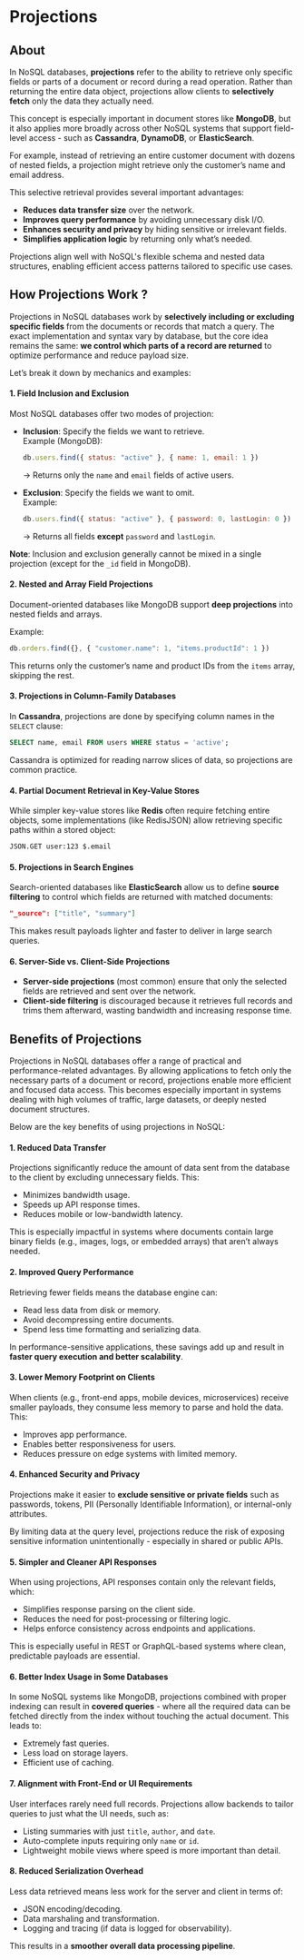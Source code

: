 # Projections

## About

In NoSQL databases, **projections** refer to the ability to retrieve only specific fields or parts of a document or record during a read operation. Rather than returning the entire data object, projections allow clients to **selectively fetch** only the data they actually need.

This concept is especially important in document stores like **MongoDB**, but it also applies more broadly across other NoSQL systems that support field-level access - such as **Cassandra**, **DynamoDB**, or **ElasticSearch**.

For example, instead of retrieving an entire customer document with dozens of nested fields, a projection might retrieve only the customer’s name and email address.

This selective retrieval provides several important advantages:

* **Reduces data transfer size** over the network.
* **Improves query performance** by avoiding unnecessary disk I/O.
* **Enhances security and privacy** by hiding sensitive or irrelevant fields.
* **Simplifies application logic** by returning only what’s needed.

Projections align well with NoSQL's flexible schema and nested data structures, enabling efficient access patterns tailored to specific use cases.

## How Projections Work ?

Projections in NoSQL databases work by **selectively including or excluding specific fields** from the documents or records that match a query. The exact implementation and syntax vary by database, but the core idea remains the same: **we control which parts of a record are returned** to optimize performance and reduce payload size.

Let’s break it down by mechanics and examples:

#### **1. Field Inclusion and Exclusion**

Most NoSQL databases offer two modes of projection:

*   **Inclusion**: Specify the fields we want to retrieve.\
    Example (MongoDB):

    ```js
    db.users.find({ status: "active" }, { name: 1, email: 1 })
    ```

    → Returns only the `name` and `email` fields of active users.
*   **Exclusion**: Specify the fields we want to omit.\
    Example:

    ```js
    db.users.find({ status: "active" }, { password: 0, lastLogin: 0 })
    ```

    → Returns all fields **except** `password` and `lastLogin`.

**Note**: Inclusion and exclusion generally cannot be mixed in a single projection (except for the `_id` field in MongoDB).

#### **2. Nested and Array Field Projections**

Document-oriented databases like MongoDB support **deep projections** into nested fields and arrays.

Example:

```js
db.orders.find({}, { "customer.name": 1, "items.productId": 1 })
```

This returns only the customer’s name and product IDs from the `items` array, skipping the rest.

#### **3. Projections in Column-Family Databases**

In **Cassandra**, projections are done by specifying column names in the `SELECT` clause:

```sql
SELECT name, email FROM users WHERE status = 'active';
```

Cassandra is optimized for reading narrow slices of data, so projections are common practice.

#### **4. Partial Document Retrieval in Key-Value Stores**

While simpler key-value stores like **Redis** often require fetching entire objects, some implementations (like RedisJSON) allow retrieving specific paths within a stored object:

```bash
JSON.GET user:123 $.email
```

#### **5. Projections in Search Engines**

Search-oriented databases like **ElasticSearch** allow us to define **source filtering** to control which fields are returned with matched documents:

```json
"_source": ["title", "summary"]
```

This makes result payloads lighter and faster to deliver in large search queries.

#### **6. Server-Side vs. Client-Side Projections**

* **Server-side projections** (most common) ensure that only the selected fields are retrieved and sent over the network.
* **Client-side filtering** is discouraged because it retrieves full records and trims them afterward, wasting bandwidth and increasing response time.

## Benefits of Projections

Projections in NoSQL databases offer a range of practical and performance-related advantages. By allowing applications to fetch only the necessary parts of a document or record, projections enable more efficient and focused data access. This becomes especially important in systems dealing with high volumes of traffic, large datasets, or deeply nested document structures.

Below are the key benefits of using projections in NoSQL:

#### **1. Reduced Data Transfer**

Projections significantly reduce the amount of data sent from the database to the client by excluding unnecessary fields. This:

* Minimizes bandwidth usage.
* Speeds up API response times.
* Reduces mobile or low-bandwidth latency.

This is especially impactful in systems where documents contain large binary fields (e.g., images, logs, or embedded arrays) that aren’t always needed.

#### **2. Improved Query Performance**

Retrieving fewer fields means the database engine can:

* Read less data from disk or memory.
* Avoid decompressing entire documents.
* Spend less time formatting and serializing data.

In performance-sensitive applications, these savings add up and result in **faster query execution and better scalability**.

#### **3. Lower Memory Footprint on Clients**

When clients (e.g., front-end apps, mobile devices, microservices) receive smaller payloads, they consume less memory to parse and hold the data. This:

* Improves app performance.
* Enables better responsiveness for users.
* Reduces pressure on edge systems with limited memory.

#### **4. Enhanced Security and Privacy**

Projections make it easier to **exclude sensitive or private fields** such as passwords, tokens, PII (Personally Identifiable Information), or internal-only attributes.

By limiting data at the query level, projections reduce the risk of exposing sensitive information unintentionally - especially in shared or public APIs.

#### **5. Simpler and Cleaner API Responses**

When using projections, API responses contain only the relevant fields, which:

* Simplifies response parsing on the client side.
* Reduces the need for post-processing or filtering logic.
* Helps enforce consistency across endpoints and applications.

This is especially useful in REST or GraphQL-based systems where clean, predictable payloads are essential.

#### **6. Better Index Usage in Some Databases**

In some NoSQL systems like MongoDB, projections combined with proper indexing can result in **covered queries** - where all the required data can be fetched directly from the index without touching the actual document. This leads to:

* Extremely fast queries.
* Less load on storage layers.
* Efficient use of caching.

#### **7. Alignment with Front-End or UI Requirements**

User interfaces rarely need full records. Projections allow backends to tailor queries to just what the UI needs, such as:

* Listing summaries with just `title`, `author`, and `date`.
* Auto-complete inputs requiring only `name` or `id`.
* Lightweight mobile views where speed is more important than detail.

#### **8. Reduced Serialization Overhead**

Less data retrieved means less work for the server and client in terms of:

* JSON encoding/decoding.
* Data marshaling and transformation.
* Logging and tracing (if data is logged for observability).

This results in a **smoother overall data processing pipeline**.
